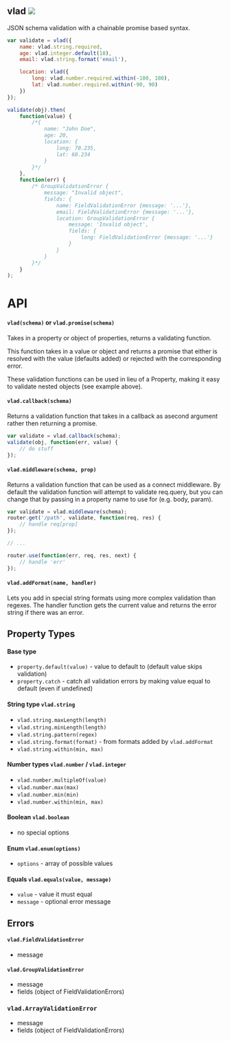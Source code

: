 vlad ![](https://travis-ci.org/nickclaw/vlad.svg)
------------------
JSON schema validation with a chainable promise based syntax.

```javascript
var validate = vlad({
    name: vlad.string.required,
    age: vlad.integer.default(18),
    email: vlad.string.format('email'),

    location: vlad({
        long: vlad.number.required.within(-180, 180),
        lat: vlad.number.required.within(-90, 90)
    })
});

validate(obj).then(
    function(value) {
        /*{
            name: "John Doe",
            age: 20,
            location: {
                long: 70.235,
                lat: 60.234
            }
        }*/
    },
    function(err) {
        /* GroupValidationError {
            message: "Invalid object",
            fields: {
                name: FieldValidationError {message: '...'},
                email: FieldValidationError {message: '...'},
                location: GroupValidationError {
                    message: 'Invalid object',
                    fields: {
                        long: FieldValidationError {message: '...'}
                    }
                }
            }
        }*/
    }
);
```

# API

#### `vlad(schema)` or `vlad.promise(schema)`
Takes in a property or object of properties, returns a validating function.

This function takes in a value or object and returns a promise that either is resolved with the value (defaults added) or rejected with the corresponding error.

These validation functions can be used in lieu of a Property, making it easy to validate nested objects (see example above).

#### `vlad.callback(schema)`
Returns a validation function that takes in a callback as asecond argument rather
then returning a promise.

```javascript
var validate = vlad.callback(schema);
validate(obj, function(err, value) {
    // do stuff
});
```

#### `vlad.middleware(schema, prop)`
Returns a validation function that can be used as a connect middleware.
By default the validation function will attempt to validate req.query,
but you can change that by passing in a property name to use for (e.g. body, param).

```javascript
var validate = vlad.middleware(schema);
router.get('/path', validate, function(req, res) {
    // handle req[prop]
});

// ...

router.use(function(err, req, res, next) {
    // handle 'err'
});
```

#### `vlad.addFormat(name, handler)`
Lets you add in special string formats using more complex validation than regexes. The handler function gets the current value and returns the error string if there was an error.

## Property Types

#### Base type
* `property.default(value)` - value to default to (default value skips validation)
* `property.catch` - catch all validation errors by making value equal to default (even if undefined)

#### String type `vlad.string`
 * `vlad.string.maxLength(length)`
 * `vlad.string.minLength(length)`
 * `vlad.string.pattern(regex)`
 * `vlad.string.format(format)` - from formats added by `vlad.addFormat`
 * `vlad.string.within(min, max)`

#### Number types `vlad.number` / `vlad.integer`
 * `vlad.number.multipleOf(value)`
 * `vlad.number.max(max)`
 * `vlad.number.min(min)`
 * `vlad.number.within(min, max)`

#### Boolean `vlad.boolean`
 * no special options

#### Enum `vlad.enum(options)`
 * `options` - array of possible values

#### Equals `vlad.equals(value, message)`
 * `value` - value it must equal
 * `message` - optional error message

## Errors

#### `vlad.FieldValidationError`
 * message

#### `vlad.GroupValidationError`
 * message
 * fields (object of FieldValidationErrors)

### `vlad.ArrayValidationError`
 * message
 * fields (object of FieldValidationErrors)
